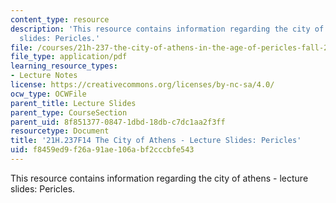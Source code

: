 ```yaml
---
content_type: resource
description: 'This resource contains information regarding the city of athens - lecture
  slides: Pericles.'
file: /courses/21h-237-the-city-of-athens-in-the-age-of-pericles-fall-2014/f8459ed9f26a91ae106abf2cccbfe543_MIT21H_237F14_Pericles.pdf
file_type: application/pdf
learning_resource_types:
- Lecture Notes
license: https://creativecommons.org/licenses/by-nc-sa/4.0/
ocw_type: OCWFile
parent_title: Lecture Slides
parent_type: CourseSection
parent_uid: 8f851377-0847-1dbd-18db-c7dc1aa2f3ff
resourcetype: Document
title: '21H.237F14 The City of Athens - Lecture Slides: Pericles'
uid: f8459ed9-f26a-91ae-106a-bf2cccbfe543
---
```

This resource contains information regarding the city of athens - lecture slides: Pericles.